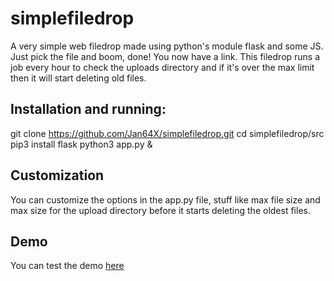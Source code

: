 # simplefiledrop
A very simple web filedrop made using python's module flask and some JS.
Just pick the file and boom, done! You now have a link.
This filedrop runs a job every hour to check the uploads directory and if it's over the max limit then it will start deleting old files.

## Installation and running:
git clone https://github.com/Jan64X/simplefiledrop.git
cd simplefiledrop/src
pip3 install flask
python3 app.py &

## Customization
You can customize the options in the app.py file, stuff like max file size and max size for the upload directory before it starts deleting the oldest files.

## Demo
You can test the demo [here](https://filedrop.dotbin.dev/)
